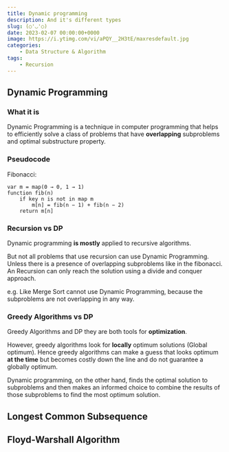 ```yaml
---
title: Dynamic programming
description: And it's different types
slug: (○'◡'○)
date: 2023-02-07 00:00:00+0000
image: https://i.ytimg.com/vi/aPQY__2H3tE/maxresdefault.jpg
categories:
    - Data Structure & Algorithm
tags:
    - Recursion
---
```


## Dynamic Programming

### What it is
Dynamic Programming is a technique in computer programming that helps to efficiently solve a class of problems that have **overlapping** subproblems and optimal substructure property.

### Pseudocode
Fibonacci:
```
var m = map(0 → 0, 1 → 1)
function fib(n)
    if key n is not in map m 
        m[n] = fib(n − 1) + fib(n − 2)
    return m[n]
```

### Recursion vs DP
Dynamic programming **is mostly** applied to recursive algorithms. 

But not all problems that use recursion can use Dynamic Programming. Unless there is a presence of overlapping subproblems like in the fibonacci. An Recursion can only reach the solution using a divide and conquer approach.

e.g. Like Merge Sort cannot use Dynamic Programming, because the subproblems are not overlapping in any way.

### Greedy Algorithms vs DP
Greedy Algorithms and DP they are both tools for **optimization**.

However, greedy algorithms look for **locally** optimum solutions (Global optimum). Hence greedy algorithms can make a guess that looks optimum **at the time** but becomes costly down the line and do not guarantee a globally optimum.

Dynamic programming, on the other hand, finds the optimal solution to subproblems and then makes an informed choice to combine the results of those subproblems to find the most optimum solution.

## Longest Common Subsequence


## Floyd-Warshall Algorithm
